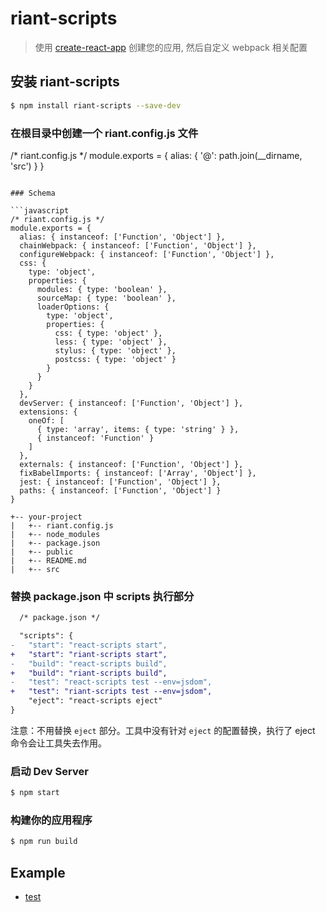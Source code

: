 # riant-scripts
> 使用 [create-react-app](https://github.com/facebookincubator/create-react-app) 创建您的应用, 然后自定义 webpack 相关配置

## 安装 riant-scripts

```bash
$ npm install riant-scripts --save-dev
```

### 在根目录中创建一个 riant.config.js 文件

/* riant.config.js */
module.exports = {
  alias: { 
    '@': path.join(__dirname, 'src')
  }
}
```

### Schema

```javascript
/* riant.config.js */
module.exports = {
  alias: { instanceof: ['Function', 'Object'] },
  chainWebpack: { instanceof: ['Function', 'Object'] },
  configureWebpack: { instanceof: ['Function', 'Object'] },
  css: {
    type: 'object',
    properties: {
      modules: { type: 'boolean' },
      sourceMap: { type: 'boolean' },
      loaderOptions: {
        type: 'object',
        properties: {
          css: { type: 'object' },
          less: { type: 'object' },
          stylus: { type: 'object' },
          postcss: { type: 'object' }
        }
      }
    }
  },
  devServer: { instanceof: ['Function', 'Object'] },
  extensions: {
    oneOf: [
      { type: 'array', items: { type: 'string' } },
      { instanceof: 'Function' }
    ]
  },
  externals: { instanceof: ['Function', 'Object'] },
  fixBabelImports: { instanceof: ['Array', 'Object'] },
  jest: { instanceof: ['Function', 'Object'] },
  paths: { instanceof: ['Function', 'Object'] }
}
```

```
+-- your-project
|   +-- riant.config.js
|   +-- node_modules
|   +-- package.json
|   +-- public
|   +-- README.md
|   +-- src
```

### 替换 package.json 中 scripts 执行部分

```diff
  /* package.json */

  "scripts": {
-   "start": "react-scripts start",
+   "start": "riant-scripts start",
-   "build": "react-scripts build",
+   "build": "riant-scripts build",
-   "test": "react-scripts test --env=jsdom",
+   "test": "riant-scripts test --env=jsdom",
    "eject": "react-scripts eject"
}
```
 注意：不用替换 `eject` 部分。工具中没有针对 `eject` 的配置替换，执行了 eject 命令会让工具失去作用。

### 启动 Dev Server

```bash
$ npm start
```

### 构建你的应用程序

```bash
$ npm run build
```

## Example

* [test](test/react-app)
